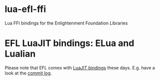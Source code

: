 # lua-efl-ffi
Lua FFI bindings for the Enlightenment Foundation Libraries

# EFL LuaJIT bindings: ELua and Lualian

Please note that EFL comes with [LuaJIT bindings](https://git.enlightenment.org/core/efl.git/tree/src/bindings/luajit) these days. E.g. have a look at the [commit log](https://git.enlightenment.org/core/efl.git/log/?qt=grep&q=elua).
